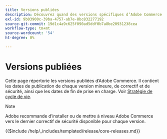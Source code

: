 ```yaml
---
title: Versions publiées
description: Découvrez quand des versions spécifiques d’Adobe Commerce ont été publiées.
exl-id: 9b03900c-39ba-4757-ab7e-8bc832277192
source-git-commit: 19d1c4a9c625f090ad5ddf0b7a8be20931238cea
workflow-type: tm+mt
source-wordcount: '54'
ht-degree: 0%

---
```


# Versions publiées

Cette page répertorie les versions publiées d’Adobe Commerce. Il contient les dates de publication de chaque version mineure, de correctif et de sécurité, ainsi que les dates de fin de prise en charge. Voir [Stratégie de cycle de vie](lifecycle-policy.md).

>[!NOTE]
>
>Adobe recommande d’installer ou de mettre à niveau Adobe Commerce vers le dernier correctif de sécurité disponible pour chaque version.

{{$include /help/_includes/templated/release/core-releases.md}}
